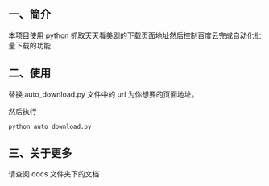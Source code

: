 ## 一、简介

本项目使用 python 抓取天天看美剧的下载页面地址然后控制百度云完成自动化批量下载的功能

## 二、使用

替换 auto_download.py 文件中的 url 为你想要的页面地址。

然后执行

	python auto_download.py

## 三、关于更多

请查阅 docs 文件夹下的文档